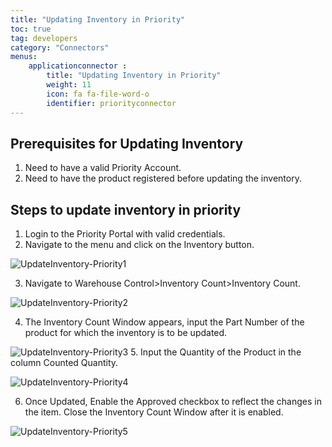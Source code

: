 ```yaml
---
title: "Updating Inventory in Priority"
toc: true
tag: developers
category: "Connectors"
menus: 
    applicationconnector :
        title: "Updating Inventory in Priority"
        weight: 11
        icon: fa fa-file-word-o
        identifier: priorityconnector
---
```



## Prerequisites for Updating Inventory

1.	Need to have a valid Priority Account.
2.	Need to have the product registered before updating the inventory. 

## Steps to update inventory in priority

1.	Login to the Priority Portal with valid credentials.
2.	Navigate to the menu and click on the Inventory button.

![UpdateInventory-Priority1](/staticfiles/connectors/media/application-connector/UpdateInventory-Priority1)

3.	Navigate to Warehouse Control>Inventory Count>Inventory Count.

![UpdateInventory-Priority2](/staticfiles/connectors/media/application-connector/UpdateInventory-Priority2)

4.  The Inventory Count Window appears, input the Part Number of the product for which the inventory is to be updated.

![UpdateInventory-Priority3](/staticfiles/connectors/media/application-connector/UpdateInventory-Priority3)
5.  Input the Quantity of the Product in the column Counted Quantity.

![UpdateInventory-Priority4](/staticfiles/connectors/media/application-connector/UpdateInventory-Priority4)

6.  Once Updated, Enable the Approved checkbox to reflect the changes in the item. Close the Inventory Count Window after it is enabled. 

![UpdateInventory-Priority5](/staticfiles/connectors/media/application-connector/UpdateInventory-Priority5)